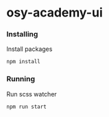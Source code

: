 # osy-academy-ui

### Installing

Install packages

```
npm install
```



### Running

Run scss watcher

```
npm run start
```
